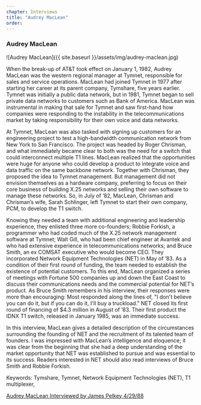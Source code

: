 ```yaml
---
chapter: Interviews
title: "Audrey MacLean"
order: 
---
```


### Audrey MacLean

![Audrey MacLean]({{ site.baseurl }}/assets/img/audrey-maclean.jpg)

When the break-up of AT&T took effect on January 1, 1982, Audrey MacLean was the western regional manager at Tymnet, responsible for sales and service operations. MacLean had joined Tymnet in 1977 after starting her career at its parent company, Tymshare, five years earlier. Tymnet was initially a public data network, but in 1981, Tymnet began to sell private data networks to customers such as Bank of America. MacLean was instrumental in making that sale for Tymnet and saw first-hand how companies were responding to the instability in the telecommunications market by taking responsibility for their own voice and data networks.

At Tymnet, MacLean was also tasked with signing up customers for an engineering project to test a high-bandwidth communication network from New York to San Francisco. The project was headed by Roger Chrisman, and what immediately became clear to both was the need for a switch that could interconnect multiple T1 lines. MacLean realized that the opportunities were huge for anyone who could develop a product to integrate voice and data traffic on the same backbone network. Together with Chrisman, they proposed the idea to Tymnet management. But management did not envision themselves as a hardware company, preferring to focus on their core business of building X.25 networks and selling their own software to manage these networks. So, in July of ’82, MacLean, Chrisman and Chrisman’s wife, Sarah Schlinger, left Tymnet to start their own company, PCM, to develop the T1 switch.

Knowing they needed a team with additional engineering and leadership experience, they enlisted three more co-founders; Robbie Forkish, a programmer who had coded much of the X.25 network management software at Tymnet; Walt Gill, who had been chief engineer at Avantek and who had extensive experience in telecommunications networks; and Bruce Smith, an ex COMSAT executive who would become CEO. They incorporated Network Equipment Technologies (NET) in May of ’83. As a condition of their first round of funding, the team needed to establish the existence of potential customers. To this end, MacLean organized a series of meetings with Fortune 500 companies up and down the East Coast to discuss their communications needs and the commercial potential for NET’s product. As Bruce Smith remembers in his interview, their responses were more than encouraging: Most responded along the lines of, "I don't believe you can do it, but if you can do it, I'll buy a truckload." NET closed its first round of financing of $4.3 million in August of ’83. Their first product the IDNX T1 switch, released in January 1985, was an immediate success.

In this interview, MacLean gives a detailed description of the circumstances surrounding the founding of NET and the recruitment of its talented team of founders. I was impressed with MacLean’s intelligence and eloquence; it was clear from the beginning that she had a deep understanding of the market opportunity that NET was established to pursue and was essential to its success. Readers interested in NET should also read interviews of Bruce Smith and Robbie Forkish.

Keywords: Tymshare, Tymnet, Network Equipment Technologies (NET), T1 multiplexer,

[Audrey MacLean Interviewed by James Pelkey 4/29/88](https://archive.computerhistory.org/resources/access/text/2020/03/102792033-05-01-acc.pdf)
